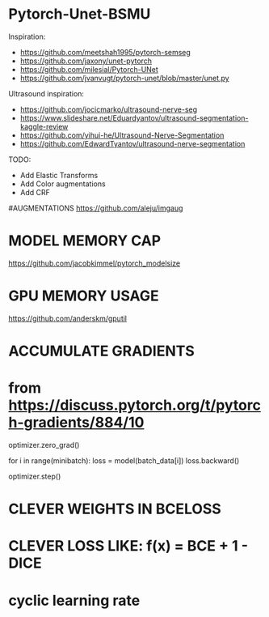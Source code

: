 # Pytorch-Unet-BSMU

Inspiration:
- https://github.com/meetshah1995/pytorch-semseg
- https://github.com/jaxony/unet-pytorch
- https://github.com/milesial/Pytorch-UNet
- https://github.com/jvanvugt/pytorch-unet/blob/master/unet.py

Ultrasound inspiration:
- https://github.com/jocicmarko/ultrasound-nerve-seg
- https://www.slideshare.net/Eduardyantov/ultrasound-segmentation-kaggle-review
- https://github.com/yihui-he/Ultrasound-Nerve-Segmentation
- https://github.com/EdwardTyantov/ultrasound-nerve-segmentation

TODO:

- Add Elastic Transforms
- Add Color augmentations
- Add CRF

#AUGMENTATIONS
https://github.com/aleju/imgaug

# MODEL MEMORY CAP
https://github.com/jacobkimmel/pytorch_modelsize

# GPU MEMORY USAGE
https://github.com/anderskm/gputil

# ACCUMULATE GRADIENTS
# from https://discuss.pytorch.org/t/pytorch-gradients/884/10
optimizer.zero_grad()

for i in range(minibatch):
    loss = model(batch_data[i])
    loss.backward()

optimizer.step()

# CLEVER WEIGHTS IN BCELOSS

# CLEVER LOSS LIKE: f(x) = BCE + 1 - DICE

# cyclic learning rate

